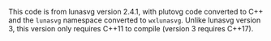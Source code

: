 This code is from lunasvg version 2.4.1, with plutovg code converted to C++ and the `lunasvg` namespace converted to `wxlunasvg`. Unlike lunasvg version 3, this version only requires C++11 to compile (version 3 requires C++17).

